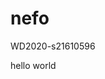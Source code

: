 # nefo
WD2020-s21610596
 <!doctype html>
 <html>
    <head>
            <title> web design class</title>
    </head>
    <body>
            <p>hello world </p>
    <body>

</hmtml>